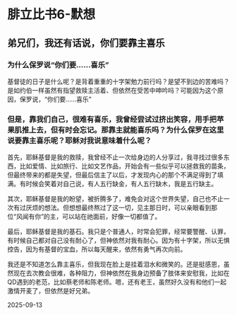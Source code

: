 
# 腓立比书6-默想

## 弟兄们，我还有话说，你们要靠主喜乐

### 为什么保罗说“你们要……喜乐”

基督徒的日子是什么呢？是背着重重的十字架勉力前行吗？是望不到边的苦难吗？是如约伯一样虽然有指望救赎主活着、但依然在受苦中呻吟吗？可能因为这个原因，保罗说，“你们要……喜乐”

### 但是，靠我们自己，很难有喜乐，我曾经尝试过挤出笑容，用手把苹果肌推上去，但有时会忘记。那靠主就能喜乐吗？为什么保罗在这里说要靠主喜乐呢？耶稣对我说意味着什么呢？

首先，耶稣基督是我的救赎，我曾经不止一次给身边的人分享过，我寻找过很多东西，比如爱情、比如旅行、比如文艺作品，开始会有一些似乎可以拯救我的苗条，但最终带来的都是失望，但最后信主了以后，才发现内心的那个不满足得到了填满。有时候会笑着对自己说，有人五行缺金，有人五行缺木，我是五行缺主。

其次，耶稣基督是我的盼望，被折腾多了，难免会对这个世界失望，自己也不止一次有过厌烦的想法。但想想最终熬过了这一切，见主那日时，可以亲眼看到那位“风闻有你”的主，可以站在祂面前，好像一切都值了。

最后，耶稣基督是我的基石。我只是个普通人，时常会犯罪，经常要警醒、认罪，有时候自己都对自己没有耐心了，但神依然对我有耐心。因为有十字架，所以无惧控告，因为有基督的宝血，所以每天醒来，依然有勇气再次向前。

我还是不知道怎么靠主喜乐，但我现在脸上是挂着泪水和微笑的。还是挺感恩，虽然现在去次教会很难，各种阻力，但神依然在我身边预备了肢体来安慰我，比如在QD遇到的老范，比如蔡老师和陈老师。嗯，还有老王，虽然好久没有和他们一起激情开麦了，但依然是好兄弟。

2025-09-13
